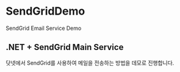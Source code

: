 # SendGridDemo
SendGrid Email Service Demo

## .NET + SendGrid Main Service
닷넷에서 SendGrid를 사용하여 메일을 전송하는 방법을 데모로 진행합니다.
